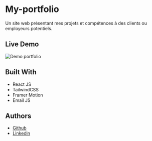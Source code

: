# My-portfolio
Un site web présentant mes projets et compétences à des clients ou employeurs potentiels.
## Live Demo
![Demo portfolio](https://github.com/user-attachments/assets/29a1234d-d40b-4220-81b2-98985dce868d)

## Built With
- React JS
- TailwindCSS
- Framer Motion
- Email JS
## Authors
- [Github](https://github.com/Anashizem)
- [Linkedin](https://www.linkedin.com/in/hizem-anas-74a7b3285/)


